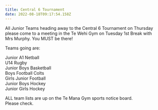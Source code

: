 ```yaml
---
title: Central 6 Tournament
date: 2022-08-18T09:17:54.158Z
---
```

All Junior Teams heading away to the Central 6 Tournament on Thursday please come to a meeting in the Te Wehi Gym on Tuesday 1st Break with Mrs Murphy. You MUST be there!  

Teams going are:  

Junior A1 Netball  
U14 Rugby  
Junior Boys Basketball  
Boys Football Colts  
Girls Junior Football  
Junior Boys Hockey  
Junior Girls Hockey 

ALL team lists are up on the Te Mana Gym sports notice board.  
Please check.